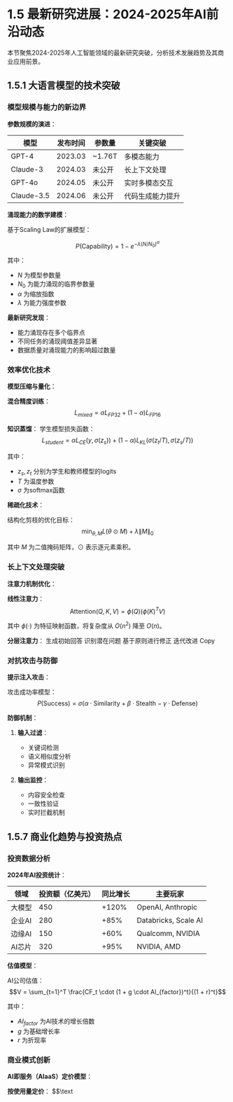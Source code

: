 # 1.5 最新研究进展：2024-2025年AI前沿动态

本节聚焦2024-2025年人工智能领域的最新研究突破，分析技术发展趋势及其商业应用前景。

## 1.5.1 大语言模型的技术突破

### 模型规模与能力的新边界

**参数规模的演进**：

| 模型 | 发布时间 | 参数量 | 关键突破 |
|------|----------|--------|----------|
| GPT-4 | 2023.03 | ~1.76T | 多模态能力 |
| Claude-3 | 2024.03 | 未公开 | 长上下文处理 |
| GPT-4o | 2024.05 | 未公开 | 实时多模态交互 |
| Claude-3.5 | 2024.06 | 未公开 | 代码生成能力提升 |

**涌现能力的数学建模**：

基于Scaling Law的扩展模型：

$$P(\text{Capability}) = 1 - e^{-\lambda(N/N_0)^{\alpha}}$$

其中：
- $N$ 为模型参数量
- $N_0$ 为能力涌现的临界参数量
- $\alpha$ 为缩放指数
- $\lambda$ 为能力强度参数

**最新研究发现**：
- 能力涌现存在多个临界点
- 不同任务的涌现阈值差异显著
- 数据质量对涌现能力的影响超过数量

### 效率优化技术

**模型压缩与量化**：

**混合精度训练**：
$$L_{mixed} = \alpha L_{FP32} + (1-\alpha) L_{FP16}$$

**知识蒸馏**：
学生模型损失函数：
$$L_{student} = \alpha L_{CE}(y, \sigma(z_s)) + (1-\alpha) L_{KL}(\sigma(z_t/T), \sigma(z_s/T))$$

其中：
- $z_s, z_t$ 分别为学生和教师模型的logits
- $T$ 为温度参数
- $\sigma$ 为softmax函数

**稀疏化技术**：

结构化剪枝的优化目标：
$$\min_{\theta, M} L(\theta \odot M) + \lambda \|M\|_0$$

其中 $M$ 为二值掩码矩阵，$\odot$ 表示逐元素乘积。

### 长上下文处理突破

**注意力机制优化**：

**线性注意力**：
$$\text{Attention}(Q,K,V) = \phi(Q) \left(\phi(K)^T V\right)$$

其中 $\phi(\cdot)$ 为特征映射函数，将复杂度从 $O(n^2)$ 降至 $O(n)$。

**分层注意力**：
生成初始回答
识别潜在问题
基于原则进行修正
迭代改进
Copy

### 对抗攻击与防御

**提示注入攻击**：

攻击成功率模型：
$$P(\text{Success}) = \sigma(\alpha \cdot \text{Similarity} + \beta \cdot \text{Stealth} - \gamma \cdot \text{Defense})$$

**防御机制**：

1. **输入过滤**：
   - 关键词检测
   - 语义相似度分析
   - 异常模式识别

2. **输出监控**：
   - 内容安全检查
   - 一致性验证
   - 实时拦截机制

## 1.5.7 商业化趋势与投资热点

### 投资数据分析

**2024年AI投资统计**：

| 领域 | 投资额（亿美元） | 同比增长 | 主要玩家 |
|------|------------------|----------|----------|
| 大模型 | 450 | +120% | OpenAI, Anthropic |
| 企业AI | 280 | +85% | Databricks, Scale AI |
| 边缘AI | 150 | +60% | Qualcomm, NVIDIA |
| AI芯片 | 320 | +95% | NVIDIA, AMD |

**估值模型**：

AI公司估值：
$$V = \sum_{t=1}^T \frac{CF_t \cdot (1 + g \cdot AI_{factor})^t}{(1 + r)^t}$$

其中：
- $AI_{factor}$ 为AI技术的增长倍数
- $g$ 为基础增长率
- $r$ 为折现率

### 商业模式创新

**AI即服务（AIaaS）定价模型**：

**按使用量定价**：
$$\text